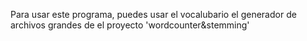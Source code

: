 Para usar este programa, puedes usar el vocalubario  el generador de archivos grandes de el proyecto 'wordcounter&stemming'

